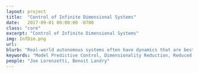 ```yaml
---
layout: project
title:  "Control of Infinite Dimensional Systems"
date:   2017-09-01 00:00:00 -0700
class: "core"
excerpt: "Control of Infinite Dimensional Systems"
img: InfDim.png
url: 
blurb: "Real-world autonomous systems often have dynamics that are best described by infinite dimensional systems. For example, PDE-constrained systems that require aerodynamic modeling (UAV control) or structural deformation modeling (soft robotics). Current frameworks for design and simulation of infinite dimensional systems, such as computational fluid dynamics (CFD) and finite element methods (FEM), are well established. However, they often fall short in the context of control applications due to their heavy computational complexity. This project investigates the use of reduced order models to address this shortcoming, especially for use within the framework of model predictive control."
keywords: "Model Predictive Control, Dimensionality Reduction, Reduced Order Modeling"
people: "Joe Lorenzetti, Benoit Landry"
---
```

